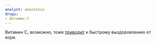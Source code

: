 ```yaml
---
analyst: amantonio
drugs:
- Витамин C
---
```


Витамин С, возможно, тоже [приводит](https://www.seanet.com/~alexs/ascorbate/194x/klenner-fr-southern_med_surg-1949-v111-n7-p209.htm) к быстрому выздоровлению от кори.
